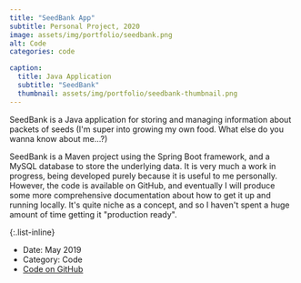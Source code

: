 ```yaml
---
title: "SeedBank App"
subtitle: Personal Project, 2020
image: assets/img/portfolio/seedbank.png
alt: Code
categories: code

caption:
  title: Java Application
  subtitle: "SeedBank"
  thumbnail: assets/img/portfolio/seedbank-thumbnail.png
---
```

SeedBank is a Java application for storing and managing information about packets of seeds (I'm super into growing my own food. What else do you wanna know about me...?)<br>

SeedBank is a Maven project using the Spring Boot framework, and a MySQL database to store the underlying data. It is very much a work in progress, being developed purely because it is useful to me personally. However, the code is available on GitHub, and eventually I will produce some more comprehensive documentation about how to get it up and running locally. It's quite niche as a concept, and so I haven't spent a huge amount of time getting it "production ready".

{:.list-inline}
- Date: May 2019
- Category: Code
- <a href="https://github.com/sophieed/SeedBank" target="_blank">Code on GitHub</a>


